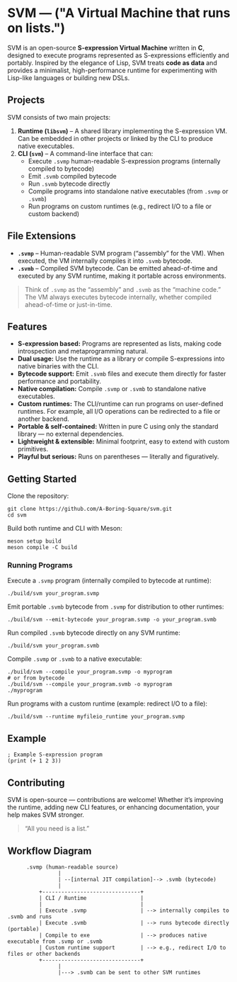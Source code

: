 SVM — ("A Virtual Machine that runs on lists.")
===============================================

SVM is an open-source **S-expression Virtual Machine** written in **C**, designed to execute programs represented as S-expressions efficiently and portably. Inspired by the elegance of Lisp, SVM treats **code as data** and provides a minimalist, high-performance runtime for experimenting with Lisp-like languages or building new DSLs.

Projects
--------

SVM consists of two main projects:

1.  **Runtime (`libsvm`)** – A shared library implementing the S-expression VM. Can be embedded in other projects or linked by the CLI to produce native executables.
2.  **CLI (`svm`)** – A command-line interface that can:
    *   Execute `.svmp` human-readable S-expression programs (internally compiled to bytecode)
    *   Emit `.svmb` compiled bytecode
    *   Run `.svmb` bytecode directly
    *   Compile programs into standalone native executables (from `.svmp` or `.svmb`)
    *   Run programs on custom runtimes (e.g., redirect I/O to a file or custom backend)

File Extensions
---------------

*   **`.svmp`** – Human-readable SVM program (“assembly” for the VM). When executed, the VM internally compiles it into `.svmb` bytecode.
*   **`.svmb`** – Compiled SVM bytecode. Can be emitted ahead-of-time and executed by any SVM runtime, making it portable across environments.

> Think of `.svmp` as the “assembly” and `.svmb` as the “machine code.” The VM always executes bytecode internally, whether compiled ahead-of-time or just-in-time.

Features
--------

*   **S-expression based:** Programs are represented as lists, making code introspection and metaprogramming natural.
*   **Dual usage:** Use the runtime as a library or compile S-expressions into native binaries with the CLI.
*   **Bytecode support:** Emit `.svmb` files and execute them directly for faster performance and portability.
*   **Native compilation:** Compile `.svmp` or `.svmb` to standalone native executables.
*   **Custom runtimes:** The CLI/runtime can run programs on user-defined runtimes. For example, all I/O operations can be redirected to a file or another backend.
*   **Portable & self-contained:** Written in pure C using only the standard library — no external dependencies.
*   **Lightweight & extensible:** Minimal footprint, easy to extend with custom primitives.
*   **Playful but serious:** Runs on parentheses — literally and figuratively.

Getting Started
---------------

Clone the repository:

    git clone https://github.com/A-Boring-Square/svm.git
    cd svm
    

Build both runtime and CLI with Meson:

    meson setup build
    meson compile -C build
    

### Running Programs

Execute a `.svmp` program (internally compiled to bytecode at runtime):

    ./build/svm your_program.svmp
    

Emit portable `.svmb` bytecode from `.svmp` for distribution to other runtimes:

    ./build/svm --emit-bytecode your_program.svmp -o your_program.svmb
    

Run compiled `.svmb` bytecode directly on any SVM runtime:

    ./build/svm your_program.svmb
    

Compile `.svmp` or `.svmb` to a native executable:

    ./build/svm --compile your_program.svmp -o myprogram
    # or from bytecode
    ./build/svm --compile your_program.svmb -o myprogram
    ./myprogram
    

Run programs with a custom runtime (example: redirect I/O to a file):

    ./build/svm --runtime myfileio_runtime your_program.svmp
    

Example
-------

    ; Example S-expression program
    (print (+ 1 2 3))
    

Contributing
------------

SVM is open-source — contributions are welcome! Whether it’s improving the runtime, adding new CLI features, or enhancing documentation, your help makes SVM stronger.

> “All you need is a list.”

Workflow Diagram
----------------

    
          .svmp (human-readable source)
                    |
                    | --[internal JIT compilation]--> .svmb (bytecode)
                    |
              +-------------------------------+
              | CLI / Runtime                 |
              |                               |
              | Execute .svmp                 | --> internally compiles to .svmb and runs
              | Execute .svmb                 | --> runs bytecode directly (portable)
              | Compile to exe                | --> produces native executable from .svmp or .svmb
              | Custom runtime support        | --> e.g., redirect I/O to files or other backends
              +-------------------------------+
                    |
                    |---> .svmb can be sent to other SVM runtimes
